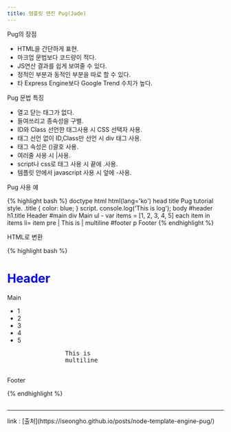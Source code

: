 ```yaml
---
title: 템플릿 엔진 Pug(Jade)
---
```


<div class="post-stitle">Pug의 장점</div>

* HTML을 간단하게 표현.
* 마크업 문법보다 코드량이 적다.
* JS연산 결과를 쉽게 보여줄 수 있다.
* 정적인 부분과 동적인 부분을 따로 할 수 있다.
* 타 Express Engine보다 Google Trend 수치가 높다.

<div class="post-stitle">Pug 문법 특징</div>

* 열고 닫는 태그가 없다. 
* 들여쓰리고 종속성을 구별.
* ID와 Class 선언한 태그사용 시 CSS 선택자 사용.
* 태그 선언 없이 ID,Class만 선언 시 div 태그 사용.
* 태그 속성은 ()괄호 사용.
* 여러줄 사용 시 |사용.
* script나 css로 태그 사용 시 끝에 .사용.
* 템플릿 안에서 javascript 사용 시 앞에 -사용.

<div class="post-stitle">Pug 사용 예</div>

{% highlight bash %}
doctype html
html(lang='ko')
    head
        title Pug tutorial
        style.
            .title {
                color: blue;
            }
        script.
            console.log('This is log');
    body
        #header
            h1.title Header
        #main
            div Main
            ul
                - var items = [1, 2, 3, 4, 5]
                each item in items
                    li= item
            pre
                | This is
                | multiline
        #footer
            p Footer
{% endhighlight %}

<div class="code-title">HTML로 변환</div>

{% highlight bash %}
<!DOCTYPE html>
<html lang="ko">
    <head>
    <title>Pug tutorial</title>
    <style>
        .title {
            color: blue;
        }
    </style>
    <script>
        console.log('This is log');
    </script>
    </head>
    <body>
        <div id="header">
            <h1 class="title">Header</h1>
        </div>
        <div id="main">
            <div>Main</div>
            <ul>
                <li>1</li>
                <li>2</li>
                <li>3</li>
                <li>4</li>
                <li>5</li>
            </ul>
            <pre>
                This is
                multiline
            </pre>
        </div>
        <div id="footer">
            <p>Footer</p>
        </div>
    </body>
</html>
{% endhighlight %}


<hr style="margin-top:30px;">
link : 
[출처](https://iseongho.github.io/posts/node-template-engine-pug/)